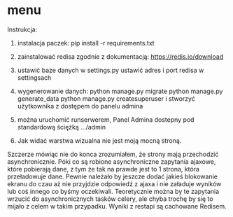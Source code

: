 # menu

Instrukcja:

1) instalacja paczek:
pip install -r requirements.txt

2) zainstalować redisa zgodnie z dokumentacją: 
https://redis.io/download

3) ustawić baze danych w settings.py
ustawić adres i port redisa w settingsach

4) wygenerowanie danych:
python manage.py migrate
python manage.py generate_data
python manage.py createsuperuser i stworzyć użytkownika z dostępem do panelu admina

5) można uruchomić runserwerem, 
Panel Admina dostepny pod standardową ściężką .../admin


6) Jak widać warstwa wizualna nie jest moją mocną stroną.

Szczerze mówiąc nie do konca zrozumiałem, że strony mają przechodzić asynchronicznie.
Póki co są robione asynchroniczne zapytania ajaxowe, które pobierają dane, z tym że tak na prawde jest to 1 strona, 
która przeładowuje dane. Pewnie należało by jeszcze dodać jakieś blokowanie ekranu do czau aż nie przyjdzie odpowiedź z ajaxa i nie załaduje wyników lub coś innego co byśmy oczekiwali. Teoretycznie można by te zapytania wrzucić do asynchronicznych tasków celery, ale 
chyba trochę by się to mijało z celem w takim przypadku. Wyniki z restapi są cachowane Redisem.

